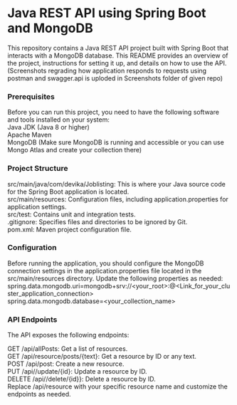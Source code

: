 # Java REST API using Spring Boot and MongoDB

This repository contains a Java REST API project built with Spring Boot that interacts with a MongoDB database. This README provides an overview of the project, instructions for setting it up, and details on how to use the API.<br>
(Screenshots regrading how application responds to requests using postman and swagger.api is uploded in Screenshots folder of given repo)<br>

### Prerequisites<br>
Before you can run this project, you need to have the following software and tools installed on your system:<br>
Java JDK (Java 8 or higher)<br>
Apache Maven<br>
MongoDB (Make sure MongoDB is running and accessible or you can use Mongo Atlas and create your collection there)<br>

### Project Structure
src/main/java/com/devika/Joblisting: This is where your Java source code for the Spring Boot application is located.<br>
src/main/resources: Configuration files, including application.properties for application settings.<br>
src/test: Contains unit and integration tests.<br>
.gitignore: Specifies files and directories to be ignored by Git.<br>
pom.xml: Maven project configuration file.<br>

### Configuration
Before running the application, you should configure the MongoDB connection settings in the application.properties file located in the src/main/resources directory. Update the following properties as needed:<br>
spring.data.mongodb.uri=mongodb+srv://<your_root>:<password>@<Link_for_your_cluster_application_connection><br>
spring.data.mongodb.database=<your_collection_name><br>

### API Endpoints
The API exposes the following endpoints:

GET /api/allPosts: Get a list of resources.<br>
GET /api/resource/posts/{text}: Get a resource by ID or any text.<br>
POST /api/post: Create a new resource.<br>
PUT /api//update/{id}: Update a resource by ID.<br>
DELETE /api//delete/{id}}: Delete a resource by ID.<br>
Replace /api/resource with your specific resource name and customize the endpoints as needed.
